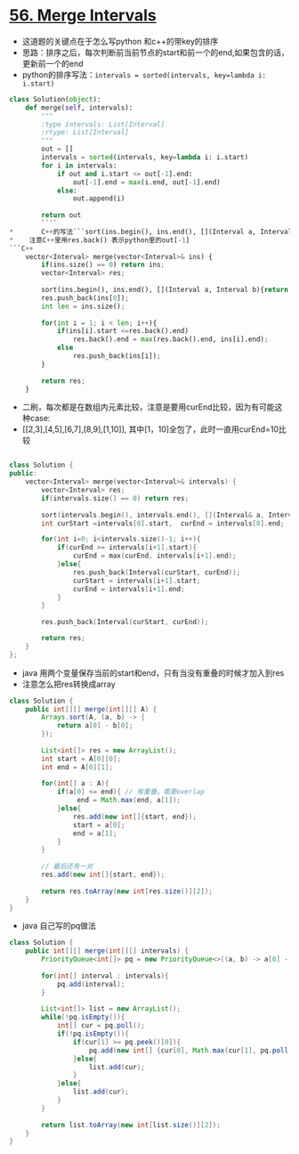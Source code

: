 # [56. Merge Intervals](https://leetcode.com/problems/merge-intervals/#/solutions)
* 这道题的关键点在于怎么写python 和c++的带key的排序
* 思路：排序之后，每次判断前当前节点的start和前一个的end,如果包含的话，更新前一个的end
*  python的排序写法：```intervals = sorted(intervals, key=lambda i: i.start)```


```python
class Solution(object):
    def merge(self, intervals):
        """
        :type intervals: List[Interval]
        :rtype: List[Interval]
        """
        out = []
        intervals = sorted(intervals, key=lambda i: i.start)
        for i in intervals:
            if out and i.start <= out[-1].end:
                out[-1].end = max(i.end, out[-1].end)
            else:
                out.append(i)
        
        return out
		````
* 		C++的写法```sort(ins.begin(), ins.end(), [](Interval a, Interval b){return a.start < b.start;});```
* 	 注意C++里用res.back() 表示python里的out[-1]
```C++
    vector<Interval> merge(vector<Interval>& ins) {
        if(ins.size() == 0) return ins;
        vector<Interval> res;
        
        sort(ins.begin(), ins.end(), [](Interval a, Interval b){return a.start < b.start;});
        res.push_back(ins[0]);
        int len = ins.size();
        
        for(int i = 1; i < len; i++){
            if(ins[i].start <=res.back().end)
                res.back().end = max(res.back().end, ins[i].end);
            else
                res.push_back(ins[i]);
        }
        
        return res;
    }
```

*  二刷，每次都是在数组内元素比较，注意是要用curEnd比较，因为有可能这种case:
*  [[2,3],[4,5],[6,7],[8,9],[1,10]], 其中[1，10]全包了，此时一直用curEnd=10比较

```c++

class Solution {
public:
    vector<Interval> merge(vector<Interval>& intervals) {
        vector<Interval> res;
        if(intervals.size() == 0) return res;
        
        sort(intervals.begin(), intervals.end(), [](Interval& a, Interval&b){ return (a.start < b.start) || (a.start == b.start && a.end < b.end) ;});
        int curStart =intervals[0].start,  curEnd = intervals[0].end;

        for(int i=0; i<intervals.size()-1; i++){
        	if(curEnd >= intervals[i+1].start){
        		curEnd = max(curEnd, intervals[i+1].end);
        	}else{
                res.push_back(Interval(curStart, curEnd));
                curStart = intervals[i+1].start;
                curEnd = intervals[i+1].end;
            }  	
        }
        
        res.push_back(Interval(curStart, curEnd));

        return res;
    }
};
```


* java 用两个变量保存当前的start和end，只有当没有重叠的时候才加入到res
* 注意怎么把res转换成array

```java
class Solution {
    public int[][] merge(int[][] A) {
        Arrays.sort(A, (a, b) -> {
            return a[0] - b[0];
        });
        
        List<int[]> res = new ArrayList();
        int start = A[0][0];
        int end = A[0][1];
        
        for(int[] a : A){
            if(a[0] <= end){ // 有重叠。需要overlap
                 end = Math.max(end, a[1]);
            }else{
                res.add(new int[]{start, end});
                start = a[0];
                end = a[1];
            }
        }
        
        // 最后还有一对
        res.add(new int[]{start, end});
        
        return res.toArray(new int[res.size()][2]);
    }
}

```

* java 自己写的pq做法

```java
class Solution {
    public int[][] merge(int[][] intervals) {
        PriorityQueue<int[]> pq = new PriorityQueue<>((a, b) -> a[0] - b[0]);
        
        for(int[] interval : intervals){
            pq.add(interval);
        }
        
        List<int[]> list = new ArrayList();
        while(!pq.isEmpty()){
            int[] cur = pq.poll();
            if(!pq.isEmpty()){
                if(cur[1] >= pq.peek()[0]){
                    pq.add(new int[] {cur[0], Math.max(cur[1], pq.poll()[1])});
                }else{
                    list.add(cur);
                }
            }else{
                list.add(cur);
            }
        }
        
        return list.toArray(new int[list.size()][2]);
    }
}

```
